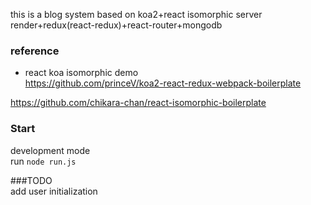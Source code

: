 this is a blog system based on koa2+react isomorphic server render+redux(react-redux)+react-router+mongodb
### reference
 * react koa isomorphic demo  
    https://github.com/princeV/koa2-react-redux-webpack-boilerplate  
    
 https://github.com/chikara-chan/react-isomorphic-boilerplate


### Start
development mode  
run `node run.js`  

###TODO  
add user initialization
